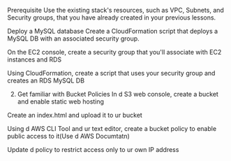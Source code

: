 Prerequisite
Use the existing stack's resources, such as VPC, Subnets, and Security groups, that you have already created in your previous lessons.


Deploy a MySQL database
Create a CloudFormation script that deploys a MySQL DB with an associated security group.

On the EC2 console, create a security group that you'll associate with EC2 instances and RDS

Using CloudFormation, create a script that uses your security group and creates an 
RDS MySQL DB

2. Get familiar with Bucket Policies
In d S3 web console, create a bucket and enable static web hosting

Create an index.html and upload it to ur bucket

Using d AWS CLI Tool and ur text editor, create a 
bucket policy to enable public access to it(Use d AWS Documtatn)

Update d policy to restrict access only to ur own IP address

